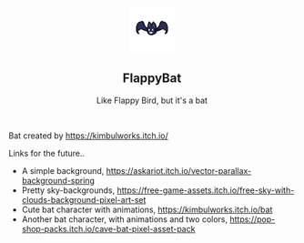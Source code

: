  <div align="center">
 
 <a href="Bat\Idle\Bat Idle.gif"><img src="Bat\Idle\Bat Idle.gif" border="0" alt="animated-bat-flying" /></a>
 </br>
 
## FlappyBat
 Like Flappy Bird, but it's a bat

</div>
</br>

Bat created by https://kimbulworks.itch.io/


Links for the future..

- A simple background, https://askariot.itch.io/vector-parallax-background-spring
- Pretty sky-backgrounds, https://free-game-assets.itch.io/free-sky-with-clouds-background-pixel-art-set
- Cute bat character with animations, https://kimbulworks.itch.io/bat
- Another bat character, with animations and two colors, https://pop-shop-packs.itch.io/cave-bat-pixel-asset-pack
